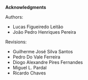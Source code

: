 **Acknowledgments**

Authors:

- Lucas Figueiredo Leitão
- João Pedro Henriques Pereira

Revisions:

- Guilherme José Silva Santos
- Pedro Do Vale Ferreira
- Diogo Alexandre Pires Fernandes
- Miguel L. Pardal
- Ricardo Chaves
